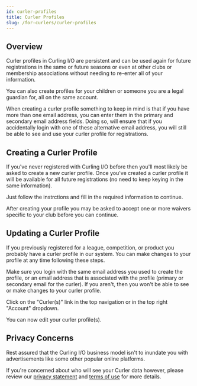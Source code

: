 ```yaml
---
id: curler-profiles
title: Curler Profiles
slug: /for-curlers/curler-profiles
---
```


## Overview

Curler profiles in Curling I/O are persistent and can be used again for future registrations in the same or future seasons or even at other clubs or membership associations without needing to re-enter all of your information.

You can also create profiles for your children or someone you are a legal guardian for, all on the same account.

When creating a curler profile something to keep in mind is that if you have more than one email address, you can enter them in the primary and secondary email address fields.
Doing so, will ensure that if you accidentally login with one of these alternative email address, you will still be able to see and use your curler profile for registrations.


## Creating a Curler Profile

If you've never registered with Curling I/O before then you'll most likely be asked to create a new curler profile.
Once you've created a curler profile it will be available for all future registrations (no need to keep keying in the same information).

Just follow the instrctions and fill in the required information to continue.

After creating your profile you may be asked to accept one or more waivers specific to your club before you can continue.

## Updating a Curler Profile

If you previously registered for a league, competition, or product you probably have a curler profile in our system.
You can make changes to your profile at any time following these steps.

Make sure you login with the same email address you used to create the profile, or an email address that is associated with the profile (primary or secondary email for the curler). If you aren't, then you won't be able to see or make changes to your curler profile.

Click on the "Curler(s)" link in the top navigation or in the top right "Account" dropdown.

You can now edit your curler profile(s).

## Privacy Concerns

Rest assured that the Curling I/O business model isn't to inundate you with advertisements like some other popular online platforms.

If you're concerned about who will see your Curler data however, please review our [privacy statement](/privacy) and [terms of use](/terms) for more details.
